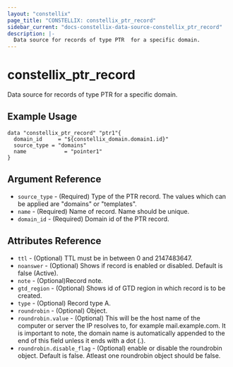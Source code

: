 ```yaml
---
layout: "constellix"
page_title: "CONSTELLIX: constellix_ptr_record"
sidebar_current: "docs-constellix-data-source-constellix_ptr_record"
description: |-
  Data source for records of type PTR  for a specific domain.
---
```


# constellix_ptr_record
Data source for records of type PTR for a specific domain.

## Example Usage ##

```hcl
data "constellix_ptr_record" "ptr1"{
  domain_id		= "${constellix_domain.domain1.id}"
  source_type = "domains"
  name 			  = "pointer1"
}
```

## Argument Reference
* `source_type` - (Required) Type of the PTR record. The values which can be applied are "domains" or "templates".
* `name` - (Required) Name of record. Name should be unique.
* `domain_id` - (Required) Domain id of the PTR record.

## Attributes Reference ##
* `ttl` - (Optional) TTL must be in between 0 and 2147483647.
* `noanswer` - (Optional) Shows if record is enabled or disabled. Default is false (Active).
* `note` - (Optional)Record note.
* `gtd_region` - (Optional) Shows id of GTD region in which record is to be created.
* `type` - (Optional) Record type A.
* `roundrobin` - (Optional) Object.
* `roundrobin.value` - (Optional) This will be the host name of the computer or server the IP resolves to, for example mail.example.com. It is important to note, the domain name is automatically appended to the end of this field unless it ends with a dot (.).
* `roundrobin.disable_flag` - (Optional) enable or disable the roundrobin object. Default is false. Atleast one roundrobin object should be false.


